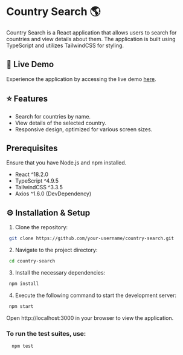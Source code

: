 # Country Search :earth_americas:

Country Search is a React application that allows users to search for countries and view details about them.
The application is built using TypeScript and utilizes TailwindCSS for styling.

## :rocket: Live Demo

Experience the application by accessing the live demo [here](https://6n7p6m-3000.csb.app/).

## :star: Features

- Search for countries by name.
- View details of the selected country.
- Responsive design, optimized for various screen sizes.

## Prerequisites

Ensure that you have Node.js and npm installed.

- React ^18.2.0
- TypeScript ^4.9.5
- TailwindCSS ^3.3.5
- Axios ^1.6.0 (DevDependency)

## :gear: Installation & Setup

1. Clone the repository:

```sh
 git clone https://github.com/your-username/country-search.git
```

2. Navigate to the project directory:

```sh
 cd country-search
```

3. Install the necessary dependencies:

```sh
 npm install
```

4. Execute the following command to start the development server:

```sh
 npm start
```

Open http://localhost:3000 in your browser to view the application.

### To run the test suites, use:

```sh
  npm test
```
